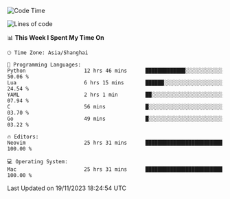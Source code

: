 <!--START_SECTION:waka-->
![Code Time](http://img.shields.io/badge/Code%20Time-1%2C684%20hrs%2044%20mins-blue)

![Lines of code](https://img.shields.io/badge/From%20Hello%20World%20I%27ve%20Written-290.3%20thousand%20lines%20of%20code-blue)

📊 **This Week I Spent My Time On** 

```text
🕑︎ Time Zone: Asia/Shanghai

💬 Programming Languages: 
Python                   12 hrs 46 mins      █████████████░░░░░░░░░░░░   50.06 % 
Lua                      6 hrs 15 mins       ██████░░░░░░░░░░░░░░░░░░░   24.54 % 
YAML                     2 hrs 1 min         ██░░░░░░░░░░░░░░░░░░░░░░░   07.94 % 
C                        56 mins             █░░░░░░░░░░░░░░░░░░░░░░░░   03.70 % 
Go                       49 mins             █░░░░░░░░░░░░░░░░░░░░░░░░   03.22 % 

🔥 Editors: 
Neovim                   25 hrs 31 mins      █████████████████████████   100.00 % 

💻 Operating System: 
Mac                      25 hrs 31 mins      █████████████████████████   100.00 % 
```


 Last Updated on 19/11/2023 18:24:54 UTC
<!--END_SECTION:waka-->
